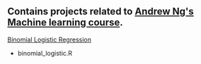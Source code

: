 ## Contains projects related to [Andrew Ng's Machine learning course](https://www.coursera.org/learn/machine-learning/home/welcome).

[Binomial Logistic Regression](http://blakeboswell.github.io/2015/11/10/Logistic-Regression.html)

- binomial_logistic.R